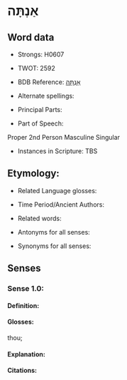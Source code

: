 # אַנְתָּה

<!-- Status: S2="NeedsEdits" -->
<!-- Lexica used for edits:   -->

## Word data

* Strongs: H0607

* TWOT: 2592

* BDB Reference: [אַנְתָּה](rc://en/bdb/dict/xa.bb.aa)

* Alternate spellings:

* Principal Parts:

* Part of Speech:

Proper 2nd Person Masculine Singular

* Instances in Scripture: TBS

## Etymology:

* Related Language glosses:

* Time Period/Ancient Authors:

* Related words:

* Antonyms for all senses:

* Synonyms for all senses:

## Senses

### Sense 1.0:

#### Definition:

#### Glosses:

thou; 

#### Explanation:

#### Citations:



